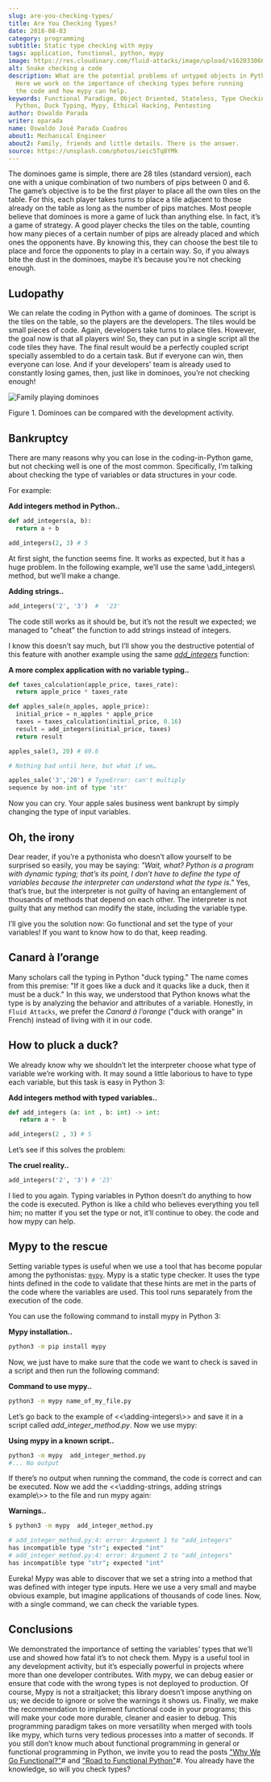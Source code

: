 ```yaml
---
slug: are-you-checking-types/
title: Are You Checking Types?
date: 2018-08-03
category: programming
subtitle: Static type checking with mypy
tags: application, functional, python, mypy
image: https://res.cloudinary.com/fluid-attacks/image/upload/v1620330665/blog/are-you-checking-types/cover_wrwgye.webp
alt: Snake checking a code
description: What are the potential problems of untyped objects in Python?
  Here we work on the importance of checking types before running
  the code and how mypy can help.
keywords: Functional Paradigm, Object Oriented, Stateless, Type Checking,
  Python, Duck Typing, Mypy, Ethical Hacking, Pentesting
author: Oswaldo Parada
writer: oparada
name: Oswaldo José Parada Cuadros
about1: Mechanical Engineer
about2: Family, friends and little details. There is the answer.
source: https://unsplash.com/photos/ieic5Tq8YMk
---
```


The dominoes game is simple, there are 28 tiles (standard version), each
one with a unique combination of two numbers of pips between 0 and 6.
The game’s objective is to be the first player to place all the own
tiles on the table. For this, each player takes turns to place a tile
adjacent to those already on the table as long as the number of pips
matches. Most people believe that dominoes is more a game of luck than
anything else. In fact, it’s a game of strategy. A good player checks
the tiles on the table, counting how many pieces of a certain number of
pips are already placed and which ones the opponents have. By knowing
this, they can choose the best tile to place and force the opponents to
play in a certain way. So, if you always bite the dust in the dominoes,
maybe it’s because you’re not checking enough.

## Ludopathy

We can relate the coding in Python with a game of dominoes. The script
is the tiles on the table, so the players are the developers. The tiles
would be small pieces of code. Again, developers take turns to place
tiles. However, the goal now is that all players win\! So, they can put
in a single script all the code tiles they have. The final result would
be a perfectly coupled script specially assembled to do a certain task.
But if everyone can win, then everyone can lose. And if your developers'
team is already used to constantly losing games, then, just like in
dominoes, you’re not checking enough\!

<div class="imgblock">

![Family playing dominoes](https://res.cloudinary.com/fluid-attacks/image/upload/v1620330662/blog/are-you-checking-types/dominoes_xtbi5m.webp)

<div class="title">

Figure 1. Dominoes can be compared with the development activity.

</div>

</div>

## Bankruptcy

There are many reasons why you can lose in the coding-in-Python game,
but not checking well is one of the most common. Specifically, I’m
talking about checking the type of variables or data structures in your
code.

For example:

**Add integers method in Python..**

``` Python
def add_integers(a, b):
  return a + b

add_integers(2, 3) # 5
```

At first sight, the function seems fine. It works as expected, but it
has a huge problem. In the following example, we’ll use the same
\\add\_integers\\ method, but we’ll make a change.

**Adding strings..**

``` Python
add_integers('2', '3')  #  '23'
```

The code still works as it should be, but it’s not the result we
expected; we managed to "cheat" the function to add strings instead of
integers.

I know this doesn’t say much, but I’ll show you the destructive
potential of this feature with another example using the same
[*add\_integers*](#adding-integers) function:

**A more complex application with no variable typing..**

``` Python
def taxes_calculation(apple_price, taxes_rate):
  return apple_price * taxes_rate

def apples_sale(n_apples, apple_price):
  initial_price = n_apples * apple_price
  taxes = taxes_calculation(initial_price, 0.16)
  result = add_integers(initial_price, taxes)
  return result

apples_sale(3, 20) # 69.6

# Nothing bad until here, but what if we…

apples_sale('3','20') # TypeError: can't multiply
sequence by non-int of type 'str'
```

Now you can cry. Your apple sales business went bankrupt by simply
changing the type of input variables.

## Oh, the irony

Dear reader, if you’re a pythonista who doesn’t allow yourself to be
surprised so easily, you may be saying: *"Wait, what? Python is a
program with dynamic typing; that’s its point, I don’t have to define
the type of variables because the interpreter can understand what the
type is."* Yes, that’s true, but the interpreter is not guilty of having
an entanglement of thousands of methods that depend on each other. The
interpreter is not guilty that any method can modify the state,
including the variable type.

I’ll give you the solution now: Go functional and set the type of your
variables\! If you want to know how to do that, keep reading.

## Canard à l’orange

Many scholars call the typing in Python "duck typing." The name comes
from this premise: "If it goes like a duck and it quacks like a duck,
then it must be a duck." In this way, we understood that Python knows
what the type is by analyzing the behavior and attributes of a variable.
Honestly, in `Fluid Attacks`, we prefer the *Canard à l’orange* ("duck
with orange" in French) instead of living with it in our code.

## How to pluck a duck?

We already know why we shouldn’t let the interpreter choose what type of
variable we’re working with. It may sound a little laborious to have to
type each variable, but this task is easy in Python 3:

**Add integers method with typed variables..**

``` python
def add_integers (a: int , b: int) -> int:
   return a +  b

add_integers(2 , 3) # 5
```

Let’s see if this solves the problem:

**The cruel reality..**

``` python
add_integers('2', '3') # '23'
```

I lied to you again. Typing variables in Python doesn’t do anything to
how the code is executed. Python is like a child who believes everything
you tell him; no matter if you set the type or not, it’ll continue to
obey.  the code and how mypy can help.

## Mypy to the rescue

Setting variable types is useful when we use a tool that has become
popular among the pythonistas: [`mypy`](http://http://mypy-lang.org/).
Mypy is a static type checker. It uses the type hints defined in the
code to validate that these hints are met in the parts of the code where
the variables are used. This tool runs separately from the execution of
the code.

You can use the following command to install mypy in Python 3:

**Mypy installation..**

``` bash
python3 -m pip install mypy
```

Now, we just have to make sure that the code we want to check is saved
in a script and then run the following command:

**Command to use mypy..**

``` bash
python3 -m mypy name_of_my_file.py
```

Let’s go back to the example of \<\<\\adding-integers\\\>\> and save it
in a script called *add\_integer\_method.py*. Now we use mypy:

**Using mypy in a known script..**

``` bash
python3 -m mypy  add_integer_method.py
#... No output
```

If there’s no output when running the command, the code is correct and
can be executed. Now we add the \<\<\\adding-strings, adding strings
example\\\>\> to the file and run mypy again:

**Warnings..**

``` bash
$ python3 -m mypy  add_integer_method.py

# add_integer_method.py:4: error: Argument 1 to "add_integers"
has incompatible type "str"; expected "int"
# add_integer_method.py:4: error: Argument 2 to "add_integers"
has incompatible type "str"; expected "int"
```

Eureka\! Mypy was able to discover that we set a string into a method
that was defined with integer type inputs. Here we use a very small and
maybe obvious example, but imagine applications of thousands of code
lines. Now, with a single command, we can check the variable types.

## Conclusions

We demonstrated the importance of setting the variables' types that
we’ll use and showed how fatal it’s to not check them. Mypy is a
useful tool in any development activity, but it’s especially powerful in
projects where more than one developer contributes. With mypy, we can
debug easier or ensure that code with the wrong types is not deployed to
production. Of course, Mypy is not a straitjacket; this library doesn’t
impose anything on us; we decide to ignore or solve the warnings it
shows us. Finally, we make the recommendation to implement functional
code in your programs; this will make your code more durable, cleaner
and easier to debug. This programming paradigm takes on more versatility
when merged with tools like mypy, which turns very tedious processes
into a matter of seconds. If you still don’t know much about functional
programming in general or functional programming in Python, we invite
you to read the posts ["Why We Go
Functional?"](../why-we-go-functional/)\# and ["Road to Functional
Python"](../road-to-functional-python/)\#. You already have the
knowledge, so will you check types?
